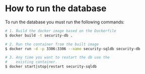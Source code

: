 # How to run the database

To run the database you must run the following commands:

```sh
# 1. Build the docker image based on the Dockerfile
$ docker build -t security-db .

# 2. Run the container from the built image
$ docker run -d -p 3306:3306 --name security-sqldb security-db

# 3. Any time you want to restart the db use the
#    existing container.
$ docker start|stop|restart security-sqldb
```
